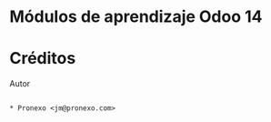 Módulos de aprendizaje Odoo 14
===================


Créditos
========

Autor
~~~~~~~

* Pronexo <jm@pronexo.com>

